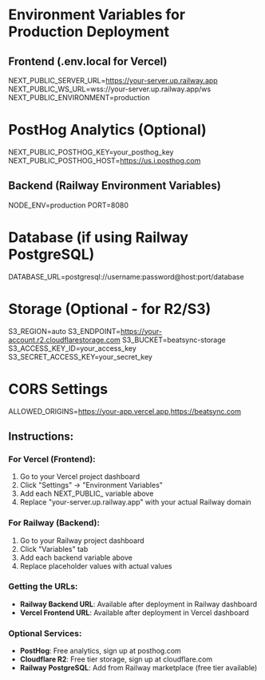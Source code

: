 # Environment Variables for Production Deployment

## Frontend (.env.local for Vercel)
NEXT_PUBLIC_SERVER_URL=https://your-server.up.railway.app
NEXT_PUBLIC_WS_URL=wss://your-server.up.railway.app/ws
NEXT_PUBLIC_ENVIRONMENT=production

# PostHog Analytics (Optional)
NEXT_PUBLIC_POSTHOG_KEY=your_posthog_key
NEXT_PUBLIC_POSTHOG_HOST=https://us.i.posthog.com

## Backend (Railway Environment Variables)
NODE_ENV=production
PORT=8080

# Database (if using Railway PostgreSQL)
DATABASE_URL=postgresql://username:password@host:port/database

# Storage (Optional - for R2/S3)
S3_REGION=auto
S3_ENDPOINT=https://your-account.r2.cloudflarestorage.com
S3_BUCKET=beatsync-storage
S3_ACCESS_KEY_ID=your_access_key
S3_SECRET_ACCESS_KEY=your_secret_key

# CORS Settings
ALLOWED_ORIGINS=https://your-app.vercel.app,https://beatsync.com

## Instructions:

### For Vercel (Frontend):
1. Go to your Vercel project dashboard
2. Click "Settings" → "Environment Variables"
3. Add each NEXT_PUBLIC_ variable above
4. Replace "your-server.up.railway.app" with your actual Railway domain

### For Railway (Backend):
1. Go to your Railway project dashboard
2. Click "Variables" tab
3. Add each backend variable above
4. Replace placeholder values with actual values

### Getting the URLs:
- **Railway Backend URL**: Available after deployment in Railway dashboard
- **Vercel Frontend URL**: Available after deployment in Vercel dashboard

### Optional Services:
- **PostHog**: Free analytics, sign up at posthog.com
- **Cloudflare R2**: Free tier storage, sign up at cloudflare.com
- **Railway PostgreSQL**: Add from Railway marketplace (free tier available)
